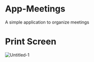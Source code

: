 # App-Meetings
A simple application to organize meetings
# Print Screen
![Untitled-1](https://user-images.githubusercontent.com/68713770/91175124-308b9580-e6d8-11ea-98d2-9eb8188abbb1.png)

